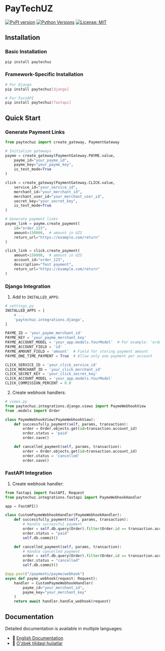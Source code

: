 # PayTechUZ

[![PyPI version](https://badge.fury.io/py/paytechuz.svg)](https://badge.fury.io/py/paytechuz)
[![Python Versions](https://img.shields.io/pypi/pyversions/paytechuz.svg)](https://pypi.org/project/paytechuz/)
[![License: MIT](https://img.shields.io/badge/License-MIT-yellow.svg)](https://opensource.org/licenses/MIT)
## Installation

### Basic Installation

```bash
pip install paytechuz
```

### Framework-Specific Installation

```bash
# For Django
pip install paytechuz[django]

# For FastAPI
pip install paytechuz[fastapi]
```

## Quick Start

### Generate Payment Links

```python
from paytechuz import create_gateway, PaymentGateway

# Initialize gateways
payme = create_gateway(PaymentGateway.PAYME.value,
    payme_id="your_payme_id",
    payme_key="your_payme_key",
    is_test_mode=True
)

click = create_gateway(PaymentGateway.CLICK.value,
    service_id="your_service_id",
    merchant_id="your_merchant_id",
    merchant_user_id="your_merchant_user_id",
    secret_key="your_secret_key",
    is_test_mode=True
)

# Generate payment links
payme_link = payme.create_payment(
    id="order_123",
    amount=150000,  # amount in UZS
    return_url="https://example.com/return"
)

click_link = click.create_payment(
    amount=150000,  # amount in UZS
    account_id="order_123",
    description="Test payment",
    return_url="https://example.com/return"
)
```

### Django Integration

1. Add to `INSTALLED_APPS`:

```python
# settings.py
INSTALLED_APPS = [
    # ...
    'paytechuz.integrations.django',
]

PAYME_ID = 'your_payme_merchant_id'
PAYME_KEY = 'your_payme_merchant_key'
PAYME_ACCOUNT_MODEL = 'your_app.models.YourModel'  # For example: 'orders.models.Order'
PAYME_ACCOUNT_FIELD = 'id'
PAYME_AMOUNT_FIELD = 'amount'  # Field for storing payment amount
PAYME_ONE_TIME_PAYMENT = True  # Allow only one payment per account

CLICK_SERVICE_ID = 'your_click_service_id'
CLICK_MERCHANT_ID = 'your_click_merchant_id'
CLICK_SECRET_KEY = 'your_click_secret_key'
CLICK_ACCOUNT_MODEL = 'your_app.models.YourModel'
CLICK_COMMISSION_PERCENT = 0.0
```

2. Create webhook handlers:

```python
# views.py
from paytechuz.integrations.django.views import PaymeWebhookView
from .models import Order

class PaymeWebhookView(PaymeWebhookView):
    def successfully_payment(self, params, transaction):
        order = Order.objects.get(id=transaction.account_id)
        order.status = 'paid'
        order.save()

    def cancelled_payment(self, params, transaction):
        order = Order.objects.get(id=transaction.account_id)
        order.status = 'cancelled'
        order.save()
```

### FastAPI Integration

1. Create webhook handler:

```python
from fastapi import FastAPI, Request
from paytechuz.integrations.fastapi import PaymeWebhookHandler

app = FastAPI()

class CustomPaymeWebhookHandler(PaymeWebhookHandler):
    def successfully_payment(self, params, transaction):
        # Handle successful payment
        order = self.db.query(Order).filter(Order.id == transaction.account_id).first()
        order.status = "paid"
        self.db.commit()

    def cancelled_payment(self, params, transaction):
        # Handle cancelled payment
        order = self.db.query(Order).filter(Order.id == transaction.account_id).first()
        order.status = "cancelled"
        self.db.commit()

@app.post("/payments/payme/webhook")
async def payme_webhook(request: Request):
    handler = CustomPaymeWebhookHandler(
        payme_id="your_merchant_id",
        payme_key="your_merchant_key"
    )
    return await handler.handle_webhook(request)
```

## Documentation

Detailed documentation is available in multiple languages:

- 📖 [English Documentation](docs/en/index.md)
- 📖 [O'zbek tilidagi hujjatlar](docs/uz/index.md)
